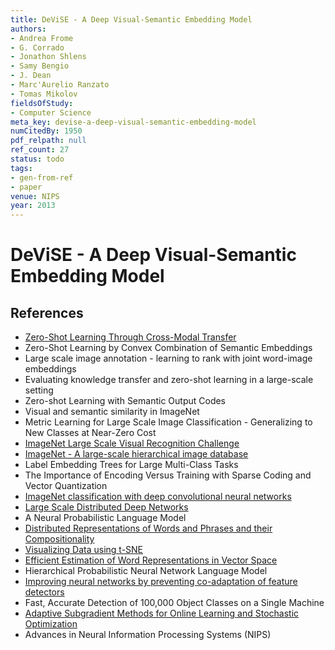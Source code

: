 ```yaml
---
title: DeViSE - A Deep Visual-Semantic Embedding Model
authors:
- Andrea Frome
- G. Corrado
- Jonathon Shlens
- Samy Bengio
- J. Dean
- Marc'Aurelio Ranzato
- Tomas Mikolov
fieldsOfStudy:
- Computer Science
meta_key: devise-a-deep-visual-semantic-embedding-model
numCitedBy: 1950
pdf_relpath: null
ref_count: 27
status: todo
tags:
- gen-from-ref
- paper
venue: NIPS
year: 2013
---
```


# DeViSE - A Deep Visual-Semantic Embedding Model

## References

- [Zero-Shot Learning Through Cross-Modal Transfer](./zero-shot-learning-through-cross-modal-transfer.md)
- Zero-Shot Learning by Convex Combination of Semantic Embeddings
- Large scale image annotation - learning to rank with joint word-image embeddings
- Evaluating knowledge transfer and zero-shot learning in a large-scale setting
- Zero-shot Learning with Semantic Output Codes
- Visual and semantic similarity in ImageNet
- Metric Learning for Large Scale Image Classification - Generalizing to New Classes at Near-Zero Cost
- [ImageNet Large Scale Visual Recognition Challenge](./imagenet-large-scale-visual-recognition-challenge.md)
- [ImageNet - A large-scale hierarchical image database](./imagenet-a-large-scale-hierarchical-image-database.md)
- Label Embedding Trees for Large Multi-Class Tasks
- The Importance of Encoding Versus Training with Sparse Coding and Vector Quantization
- [ImageNet classification with deep convolutional neural networks](./imagenet-classification-with-deep-convolutional-neural-networks.md)
- [Large Scale Distributed Deep Networks](./large-scale-distributed-deep-networks.md)
- A Neural Probabilistic Language Model
- [Distributed Representations of Words and Phrases and their Compositionality](./distributed-representations-of-words-and-phrases-and-their-compositionality.md)
- [Visualizing Data using t-SNE](./visualizing-data-using-t-sne.md)
- [Efficient Estimation of Word Representations in Vector Space](./efficient-estimation-of-word-representations-in-vector-space.md)
- Hierarchical Probabilistic Neural Network Language Model
- [Improving neural networks by preventing co-adaptation of feature detectors](./improving-neural-networks-by-preventing-co-adaptation-of-feature-detectors.md)
- Fast, Accurate Detection of 100,000 Object Classes on a Single Machine
- [Adaptive Subgradient Methods for Online Learning and Stochastic Optimization](./adaptive-subgradient-methods-for-online-learning-and-stochastic-optimization.md)
- Advances in Neural Information Processing Systems (NIPS)
